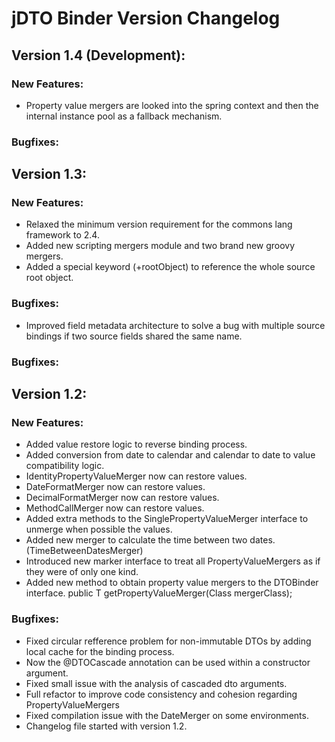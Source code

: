 jDTO Binder Version Changelog
==============================

Version 1.4 (Development):
------------

### New Features:

 * Property value mergers are looked into the spring context and then the internal instance pool as a fallback mechanism.

### Bugfixes:


Version 1.3:
------------

### New Features:

* Relaxed the minimum version requirement for the commons lang framework to 2.4.
* Added new scripting mergers module and two brand new groovy mergers.
* Added a special keyword (+rootObject) to reference the whole source root object.

### Bugfixes:

* Improved field metadata architecture to solve a bug with multiple source bindings if two source fields shared the same name.


### Bugfixes:


Version 1.2:
------------

### New Features:

* Added value restore logic to reverse binding process.
* Added conversion from date to calendar and calendar to date to value compatibility logic.
* IdentityPropertyValueMerger now can restore values.
* DateFormatMerger now can restore values.
* DecimalFormatMerger now can restore values. 
* MethodCallMerger now can restore values.
* Added extra methods to the SinglePropertyValueMerger interface to unmerge when possible the values.
* Added new merger to calculate the time between two dates. (TimeBetweenDatesMerger)
* Introduced new marker interface to treat all PropertyValueMergers as if they were of only one kind.
* Added new method to obtain property value mergers to the DTOBinder interface.
    public <T extends PropertyValueMerger> T getPropertyValueMerger(Class<T> mergerClass);


### Bugfixes:

* Fixed circular refference problem for non-immutable DTOs by adding local cache for the binding process.
* Now the @DTOCascade annotation can be used within a constructor argument.
* Fixed small issue with the analysis of cascaded dto arguments.
* Full refactor to improve code consistency and cohesion regarding PropertyValueMergers 
* Fixed compilation issue with the DateMerger on some environments.
* Changelog file started with version 1.2.